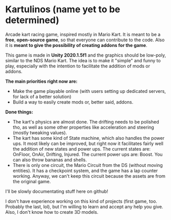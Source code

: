 # Kartulinos (name yet to be determined)
Arcade kart racing game, inspired mostly in Mario Kart. It is meant to be a **free**, **open-source game**, so that everyone can contribute to the code. Also it is **meant to give the possibility of creating addons for the game**.

This game is made in **Unity 2020.1.5f1** and the graphics should be low-poly, similar to the NDS Mario Kart. The idea is to make it "simple" and funny to play, especially with the intention to facilitate the addition of mods or addons.

**The main priorities right now are:**
- Make the game playable online (with users setting up dedicated servers, for lack of a better solution)
- Build a way to easily create mods or, better said, addons.

**Done things:**
- The kart's physics are almost done. The drifting needs to be polished tho, as well as some other properties like acceleration and steering (mostly tweaking values).
- The kart has some kind of State machine, which also handles the power ups. It most likely can be improved, but right now it facilitates fairly well the addition of new states and power ups. The current states are: OnFloor, OnAir, Drifting, Injured. The current power ups are: Boost. You can also throw bananas and shells.
- There is only one circuit, the Mario Circuit from the DS (without moving entities). It has a checkpoint system, and the game has a lap counter working. Anyway, we can't keep this circuit because the assets are from the original game.

I'll be slowly documentating stuff here on github!

I don't have experience working on this kind of projects (first game, too. Probably the last, lol), but I'm willing to learn and accept any help you give. Also, I don't know how to create 3D models.
